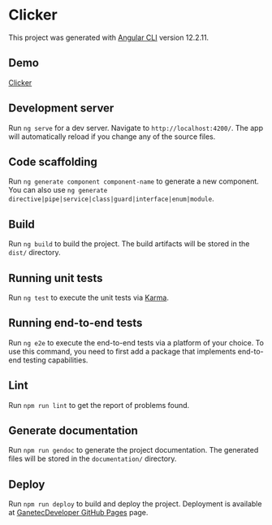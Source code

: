 # Clicker

This project was generated with [Angular CLI](https://github.com/angular/angular-cli) version 12.2.11.

## Demo

[Clicker](https://ganetecdeveloper.github.io/clicker/)

## Development server

Run `ng serve` for a dev server. Navigate to `http://localhost:4200/`. The app will automatically reload if you change any of the source files.

## Code scaffolding

Run `ng generate component component-name` to generate a new component. You can also use `ng generate directive|pipe|service|class|guard|interface|enum|module`.

## Build

Run `ng build` to build the project. The build artifacts will be stored in the `dist/` directory.

## Running unit tests

Run `ng test` to execute the unit tests via [Karma](https://karma-runner.github.io).

## Running end-to-end tests

Run `ng e2e` to execute the end-to-end tests via a platform of your choice. To use this command, you need to first add a package that implements end-to-end testing capabilities.


## Lint

Run `npm run lint` to get the report of problems found.

## Generate documentation

Run `npm run gendoc` to generate the project documentation. The generated files will be stored in the `documentation/` directory.

## Deploy

Run `npm run deploy` to build and deploy the project. Deployment is available at [GanetecDeveloper GitHub Pages](https://ganetecdeveloper.github.io/clicker/) page.

